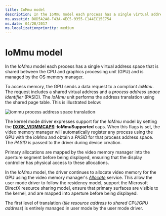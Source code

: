 ```yaml
---
title: IoMmu model
description: In the IoMmu model each process has a single virtual address space that is shared between the CPU and graphics processing unit (GPU) and is managed by the OS memory manager.
ms.assetid: D8D5A2A8-F43A-4EC5-9355-C144EC15E754
ms.date: 04/20/2017
ms.localizationpriority: medium
---
```


# IoMmu model


In the *IoMmu* model each process has a single virtual address space that is shared between the CPU and graphics processing unit (GPU) and is managed by the OS memory manager.

To access memory, the GPU sends a data request to a compliant *IoMmu*. The request includes a shared virtual address and a *process address space identifier* (PASID). The *IoMmu* unit performs the address translation using the shared page table. This is illustrated below:

![iommu process address space translation](images/iommu-model.1.png)

The kernel mode driver expresses support for the *IoMmu* model by setting the [**DXGK\_VIDMMCAPS**](https://msdn.microsoft.com/library/windows/hardware/ff562072)::**IoMmuSupported** caps. When this flags is set, the video memory manager will automatically register any process using the GPU with the *IoMmu* and obtain a *PASID* for that process address space. The *PASID* is passed to the driver during device creation.

Primary allocations are mapped by the video memory manager into the aperture segment before being displayed, ensuring that the display controller has physical access to these allocations.

In the *IoMmu* model, the driver continues to allocate video memory for the GPU using the video memory manager's [*Allocate*](https://msdn.microsoft.com/library/windows/hardware/ff568893) service. This allow the user mode driver to follow the residency model, support the Microsoft DirectX resource sharing model, ensure that primary surfaces are visible to the kernel, and are mapped into aperture before being displayed.

The first level of translation (*tile resource address* to *shared CPU/GPU address*) is entirely managed in user mode by the user mode driver.

 

 





